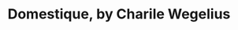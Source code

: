 ---
layout: post
title: Domestique, by Charile Wegelius
tags: books
notes-marker: active-with-caret
---